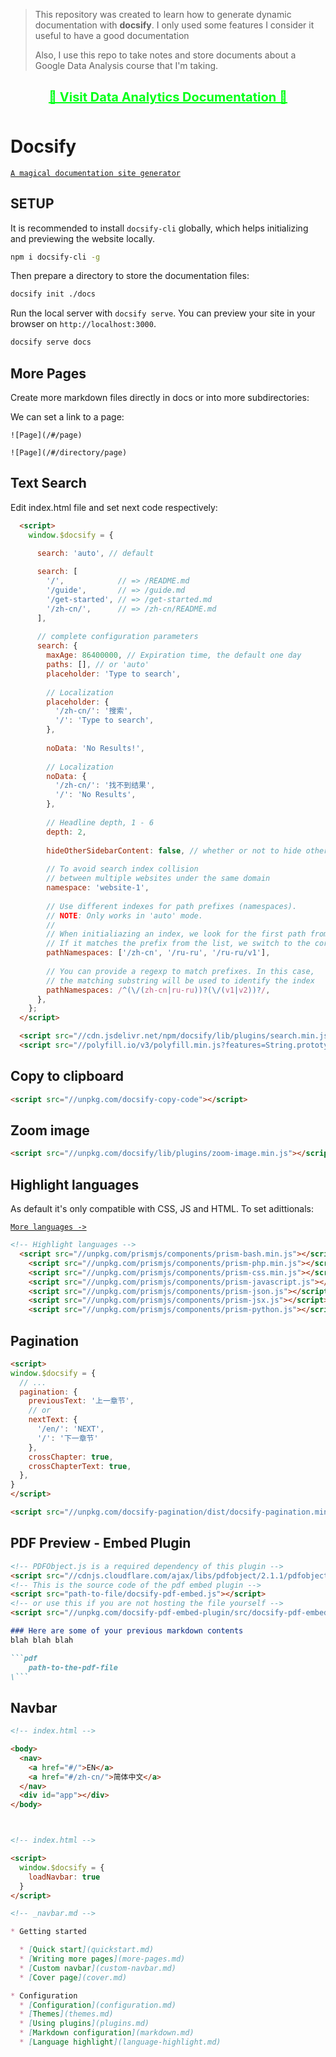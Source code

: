 
> This repository was created to learn how to generate dynamic documentation with **docsify**. I only used some features I consider it useful to have a good documentation
>
> Also, I use this repo to take notes and store documents about a Google Data Analysis course that I'm taking.



<p width="100%" style="text-align: center;  font-size: 20px;font-weight: bold;         margin-top: 30px;
        margin-bottom: 50px;"> 
    <a 
        style="    color: #00FF17;"
        href="https://leo-zubiri.github.io/Data-Analytics-Google/"
    > 
    🚀 Visit Data Analytics Documentation 🚀
    </a>
</p>

# Docsify

[`A magical documentation site generator`](https://docsify.js.org/#/quickstart)

## SETUP

It is recommended to install `docsify-cli` globally, which helps initializing and previewing the website locally.

```bash
npm i docsify-cli -g
```

Then prepare a directory to store the documentation files:

```bash
docsify init ./docs
```

Run the local server with `docsify serve`. You can preview your site in your browser on `http://localhost:3000`.

```bash
docsify serve docs
```

## More Pages

Create more markdown files directly in docs or into more subdirectories:

We can set a link to a page:

```
![Page](/#/page)

![Page](/#/directory/page)
```

## Text Search

Edit index.html file and set next code respectively:

```html
  <script>
    window.$docsify = {

      search: 'auto', // default
  
      search: [
        '/',            // => /README.md
        '/guide',       // => /guide.md
        '/get-started', // => /get-started.md
        '/zh-cn/',      // => /zh-cn/README.md
      ],
  
      // complete configuration parameters
      search: {
        maxAge: 86400000, // Expiration time, the default one day
        paths: [], // or 'auto'
        placeholder: 'Type to search',
  
        // Localization
        placeholder: {
          '/zh-cn/': '搜索',
          '/': 'Type to search',
        },
  
        noData: 'No Results!',
  
        // Localization
        noData: {
          '/zh-cn/': '找不到结果',
          '/': 'No Results',
        },
  
        // Headline depth, 1 - 6
        depth: 2,
  
        hideOtherSidebarContent: false, // whether or not to hide other sidebar content
  
        // To avoid search index collision
        // between multiple websites under the same domain
        namespace: 'website-1',
  
        // Use different indexes for path prefixes (namespaces).
        // NOTE: Only works in 'auto' mode.
        //
        // When initialiazing an index, we look for the first path from the sidebar.
        // If it matches the prefix from the list, we switch to the corresponding index.
        pathNamespaces: ['/zh-cn', '/ru-ru', '/ru-ru/v1'],
  
        // You can provide a regexp to match prefixes. In this case,
        // the matching substring will be used to identify the index
        pathNamespaces: /^(\/(zh-cn|ru-ru))?(\/(v1|v2))?/,
      },
    };
  </script>

  <script src="//cdn.jsdelivr.net/npm/docsify/lib/plugins/search.min.js"></script>
  <script src="//polyfill.io/v3/polyfill.min.js?features=String.prototype.normalize"></script>
```

## Copy to clipboard

```html
<script src="//unpkg.com/docsify-copy-code"></script>
```

## Zoom image

```html
<script src="//unpkg.com/docsify/lib/plugins/zoom-image.min.js"></script>
```

## Highlight languages 

As default it's only compatible with CSS, JS and HTML. To set adittionals:

[`More languages ->`](https://cdn.jsdelivr.net/npm/prismjs@1/components/)

```html
<!-- Highlight languages -->
  <script src="//unpkg.com/prismjs/components/prism-bash.min.js"></script>
	<script src="//unpkg.com/prismjs/components/prism-php.min.js"></script>
	<script src="//unpkg.com/prismjs/components/prism-css.min.js"></script>
	<script src="//unpkg.com/prismjs/components/prism-javascript.js"></script>
	<script src="//unpkg.com/prismjs/components/prism-json.js"></script>
	<script src="//unpkg.com/prismjs/components/prism-jsx.js"></script>
	<script src="//unpkg.com/prismjs/components/prism-python.js"></script>
```

## Pagination

```html
<script>
window.$docsify = {
  // ...
  pagination: {
    previousText: '上一章节',
    // or
    nextText: {
      '/en/': 'NEXT',
      '/': '下一章节'
    },
    crossChapter: true,
    crossChapterText: true,
  },
}
</script>

<script src="//unpkg.com/docsify-pagination/dist/docsify-pagination.min.js"></script>
```

## PDF Preview - Embed Plugin

```html
<!-- PDFObject.js is a required dependency of this plugin -->
<script src="//cdnjs.cloudflare.com/ajax/libs/pdfobject/2.1.1/pdfobject.min.js"></script> 
<!-- This is the source code of the pdf embed plugin -->
<script src="path-to-file/docsify-pdf-embed.js"></script>
<!-- or use this if you are not hosting the file yourself -->
<script src="//unpkg.com/docsify-pdf-embed-plugin/src/docsify-pdf-embed.js"></script>
```

```md
### Here are some of your previous markdown contents
blah blah blah

```pdf
	path-to-the-pdf-file
\```
```

## Navbar

```html
<!-- index.html -->

<body>
  <nav>
    <a href="#/">EN</a>
    <a href="#/zh-cn/">简体中文</a>
  </nav>
  <div id="app"></div>
</body>



<!-- index.html -->

<script>
  window.$docsify = {
    loadNavbar: true
  }
</script>
```

```md
<!-- _navbar.md -->

* Getting started

  * [Quick start](quickstart.md)
  * [Writing more pages](more-pages.md)
  * [Custom navbar](custom-navbar.md)
  * [Cover page](cover.md)

* Configuration
  * [Configuration](configuration.md)
  * [Themes](themes.md)
  * [Using plugins](plugins.md)
  * [Markdown configuration](markdown.md)
  * [Language highlight](language-highlight.md)
```